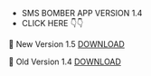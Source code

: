 * SMS BOMBER APP VERSION 1.4
* CLICK HERE 👇👇

🔰 New Version 1.5 <a href="https://github.com/MR-DIPTO-404/SMS-BOMBER/blob/main/com.smsbomber.apk.apk?raw=true">DOWNLOAD</a>

🔰 Old Version 1.4 <a href="https://github.com/MR-DIPTO-404/SMS-BOMBER/blob/main/com.sms.bomber.apk?raw=true">DOWNLOAD</a>
